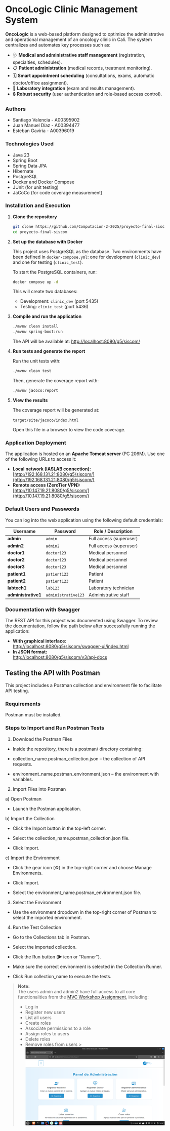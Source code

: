 # **OncoLogic Clinic Management System**

**OncoLogic** is a web-based platform designed to optimize the administrative and operational management of an oncology
clinic in Cali. The system centralizes and automates key processes such as:

- 🩺 **Medical and administrative staff management** (registration, specialties, schedules).
- 📋 **Patient administration** (medical records, treatment monitoring).
- 🗓️ **Smart appointment scheduling** (consultations, exams, automatic doctor/office assignment).
- 🔬 **Laboratory integration** (exam and results management).
- 🔒 **Robust security** (user authentication and role-based access control).

### Authors

- Santiago Valencia - A00395902
- Juan Manuel Díaz - A00394477
- Esteban Gaviria - A00396019

### Technologies Used

- Java 23
- Spring Boot
- Spring Data JPA
- Hibernate
- PostgreSQL
- Docker and Docker Compose
- JUnit (for unit testing)
- JaCoCo (for code coverage measurement)

### Installation and Execution

1. **Clone the repository**

    ```bash
    git clone https://github.com/Computacion-2-2025/proyecto-final-siscom.git
    cd proyecto-final-siscom
    ```

2. **Set up the database with Docker**

   This project uses PostgreSQL as the database. Two environments have been defined in `docker-compose.yml`: one for
   development (`clinic_dev`) and one for testing (`clinic_test`).

   To start the PostgreSQL containers, run:

    ```bash
    docker compose up -d
    ```

   This will create two databases:

    - Development: `clinic_dev` (port 5435)
    - Testing: `clinic_test` (port 5436)

3. **Compile and run the application**

    ```bash
    ./mvnw clean install
    ./mvnw spring-boot:run
    ```

   The API will be available at: [http://localhost:8080/g5/siscom/](http://localhost:8080/g5/siscom/)

4. **Run tests and generate the report**

   Run the unit tests with:

    ```bash
    ./mvnw clean test
    ```

   Then, generate the coverage report with:

    ```bash
    ./mvnw jacoco:report
    ```

5. **View the results**

   The coverage report will be generated at:

   `target/site/jacoco/index.html`

   Open this file in a browser to view the code coverage.

### **Application Deployment**

The application is hosted on an **Apache Tomcat server** (PC 206M). Use one of the following URLs to access it:

- **Local network (IASLAB connection):**  
  [http://192.168.131.21:8080/g5/siscom/](http://192.168.131.21:8080/g5/siscom/)
- **Remote access (ZeroTier VPN):**  
  [http://10.147.19.21:8080/g5/siscom/](http://10.147.19.21:8080/g5/siscom/)

### Default Users and Passwords

You can log into the web application using the following default credentials:

| Username            | Password            | Role / Description      |
|---------------------|---------------------|-------------------------|
| **admin**           | `admin`             | Full access (superuser) |
| **admin2**          | `admin2`            | Full access (superuser) |
| **doctor1**         | `doctor123`         | Medical personnel       |
| **doctor2**         | `doctor123`         | Medical personnel       |
| **doctor3**         | `doctor123`         | Medical personnel       |
| **patient1**        | `patient123`        | Patient                 |
| **patient2**        | `patient123`        | Patient                 |
| **labtech1**        | `lab123`            | Laboratory technician   |
| **administrative1** | `administrative123` | Administrative staff    |

### Documentation with Swagger
The REST API for this project was documented using Swagger. To review the documentation, follow the path below after successfully running the application:

- **With graphical interface:**  
[http://localhost:8080/g5/siscom/swagger-ui/index.html](http://localhost:8080/g5/siscom/swagger-ui/index.html)
- **In JSON format:**  
[http://localhost:8080/g5/siscom/v3/api-docs](http://localhost:8080/g5/siscom/v3/api-docs)

## Testing the API with Postman
This project includes a Postman collection and environment file to facilitate API testing.

### Requirements
Postman must be installed.

### Steps to Import and Run Postman Tests
1. Download the Postman Files

- Inside the repository, there is a postman/ directory containing:

- collection_name.postman_collection.json – the collection of API requests.

- environment_name.postman_environment.json – the environment with variables.

2. Import Files into Postman

a) Open Postman
- Launch the Postman application.

b) Import the Collection

- Click the Import button in the top-left corner.

- Select the collection_name.postman_collection.json file.

- Click Import.

c) Import the Environment

- Click the gear icon (⚙️) in the top-right corner and choose Manage Environments.

- Click Import.

- Select the environment_name.postman_environment.json file.

3. Select the Environment

- Use the environment dropdown in the top-right corner of Postman to select the imported environment.

4. Run the Test Collection

- Go to the Collections tab in Postman.

- Select the imported collection.

- Click the Run button (▶️ icon or "Runner").

- Make sure the correct environment is selected in the Collection Runner.

- Click Run collection_name to execute the tests.


> **Note:**  
> The users admin and admin2 have full access to all core functionalities from
> the [MVC Workshop Assignment](https://docs.google.com/document/d/1Py-Sxh_E5yLJ0SNuNIP1N5Qo8y5lQbc0/edit?tab=t.0),
> including:
> - Log in
> - Register new users
> - List all users
> - Create roles
> - Associate permissions to a role
> - Assign roles to users
> - Delete roles
> - Remove roles from users
    > ![Evidence MVC delivery](ANNEXES/evidence-mvc-delivery.png)


